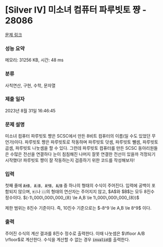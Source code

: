 # [Silver IV] 미소녀 컴퓨터 파루빗토 쨩 - 28086 

[문제 링크](https://www.acmicpc.net/problem/28086) 

### 성능 요약

메모리: 31256 KB, 시간: 48 ms

### 분류

사칙연산, 구현, 수학, 문자열

### 제출 일자

2023년 8월 31일 16:46:45

### 문제 설명

<p>미소녀 컴퓨터 파루빗토 쨩은 SCSC에서 만든 8비트 컴퓨터의 이름(일 수도 있었던 무언가)이다. 파루빗토 쨩은 파루빗토로 작동하며 파루빗토 덧셈, 파루빗토 뺄셈, 파루빗토 곱셈, 파루빗토 나눗셈을 할 수 있다. 그런데 파루빗토 컴퓨터를 만든 SCSC 동아리원들은 수많은 전선을 연결하다 눈이 침침해진 나머지 잘못 연결한 전선이 있을까 걱정되기 시작했다! 파루빗토 쨩이 잘 작동하는지 검증하기 위한 코드를 작성해보자!</p>

### 입력 

 <p>첫째 줄에 <code><span style="background-color:#dddddd;">A+B</span>, <span style="background-color:#dddddd;">A-B</span>, <span style="background-color:#dddddd;">A*B</span>, <span style="background-color:#dddddd;">A/B</span></code> 중 하나의 형태의 수식이 주어진다. 입력에 공백이 포함되지 않으며, <code><span style="background-color:#dddddd;">+-</span></code>나 <code><span style="background-color:#dddddd;">--</span></code>의 형태의 연산자는 주어지지 않고, $A$와 $B$는 모두 8진수 정수이다. $(-1\,000\,000\,000_{8} \le A,B \le 1\,000\,000\,000_{8})$</p>

<p>제한 범위는 8진수 기준이다. 즉, 10진수 기준으로는 $-8^9 \le A,B \le 8^9$ 이다.</p>

### 출력 

 <p>주어진 수식의 계산 결과를 8진수 정수로 출력한다. 이때 나눗셈은 $\lfloor A/B \rfloor$로 계산한다. 수식을 계산할 수 없는 경우 <code><span style="background-color:#dddddd;">invalid</span></code>를 출력한다.</p>

